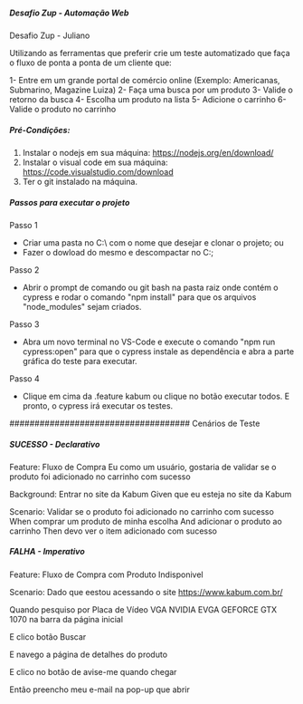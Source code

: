 ##### Desafio Zup - Automação Web
Desafio Zup - Juliano

Utilizando as ferramentas que preferir crie um teste automatizado que faça o fluxo de ponta
a ponta de um cliente que:

1- Entre em um grande portal de comércio online
(Exemplo: Americanas, Submarino, Magazine Luiza)
2- Faça uma busca por um produto
3- Valide o retorno da busca
4- Escolha um produto na lista
5- Adicione o carrinho
6- Valide o produto no carrinho

##### Pré-Condições:

1. Instalar o nodejs em sua máquina: https://nodejs.org/en/download/
2. Instalar o visual code em sua máquina: https://code.visualstudio.com/download
3. Ter o git instalado na máquina.

##### Passos para executar o projeto

Passo 1

- Criar uma pasta no C:\ com o nome que desejar e clonar o projeto;
ou
- Fazer o dowload do mesmo e descompactar no C:\;

Passo 2
- Abrir o prompt de comando ou git bash na pasta raiz onde contém o cypress e rodar o comando "npm install" para que os arquivos "node_modules" sejam criados.

Passo 3
- Abra um novo terminal no VS-Code e execute o comando "npm run cypress:open" para que o cypress instale as dependência e abra a parte gráfica do teste para executar. 

Passo 4
- Clique em cima da .feature kabum ou clique no botão executar todos. E pronto, o cypress irá executar os testes.

#################################### Cenários de Teste

##### SUCESSO - Declarativo

Feature: Fluxo de Compra
Eu como um usuário, gostaria de validar se o produto foi adicionado no carrinho com sucesso

Background: Entrar no site da Kabum
Given que eu esteja no site da Kabum

Scenario: Validar se o produto foi adicionado no carrinho com sucesso
When comprar um produto de minha escolha
And adicionar o produto ao carrinho
Then devo ver o item adicionado com sucesso

##### FALHA - Imperativo

Feature: Fluxo de Compra com Produto Indisponivel

Scenario: Dado que eestou acessando o site https://www.kabum.com.br/

Quando pesquiso por Placa de Vídeo VGA NVIDIA EVGA GEFORCE GTX 1070 na barra da página inicial

E clico botão Buscar

E navego a página de detalhes do produto

E clico no botão de avise-me quando chegar

Então preencho meu e-mail na pop-up que abrir
